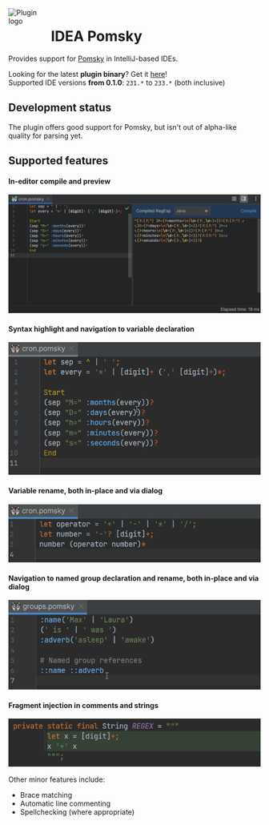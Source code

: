 <!--suppress HtmlDeprecatedAttribute -->
<img align="left" width="85" height="85" src="https://raw.githubusercontent.com/lppedd/idea-pomsky/main/.github/images/logo.png" alt="Plugin logo">

# IDEA Pomsky

Provides support for [Pomsky][1] in IntelliJ-based IDEs.

Looking for the latest **plugin binary**? Get it [here][2]!  
Supported IDE versions **from 0.1.0**: `231.*` to `233.*` (both inclusive)

## Development status

The plugin offers good support for Pomsky, but isn't out of alpha-like quality for parsing yet.

## Supported features

#### In-editor compile and preview

![](.github/images/in-editor-compile.png "In-editor compile and preview")

#### Syntax highlight and navigation to variable declaration

![](.github/images/variable-navigation.gif "Syntax highlight and navigation to variable declaration")

#### Variable rename, both in-place and via dialog

![](.github/images/variable-rename.gif "In-place variable rename")

#### Navigation to named group declaration and rename, both in-place and via dialog

![](.github/images/group-rename.gif "Named group rename")

#### Fragment injection in comments and strings

![](.github/images/fragment-injection.png "Fragment injection")

Other minor features include:

- Brace matching
- Automatic line commenting
- Spellchecking (where appropriate)

[1]: https://github.com/rulex-rs/pomsky
[2]: https://github.com/lppedd/idea-pomsky/releases
